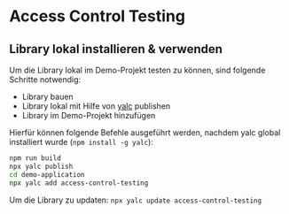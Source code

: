 # Access Control Testing

## Library lokal installieren & verwenden

Um die Library lokal im Demo-Projekt testen zu können, sind folgende Schritte notwendig:

- Library bauen
- Library lokal mit Hilfe von [yalc](https://github.com/wclr/yalc) publishen
- Library im Demo-Projekt hinzufügen

Hierfür können folgende Befehle ausgeführt werden, nachdem yalc global installiert wurde (`npm install -g yalc`):

```bash
npm run build
npx yalc publish
cd demo-application
npx yalc add access-control-testing
```

Um die Library zu updaten: `npx yalc update access-control-testing`
